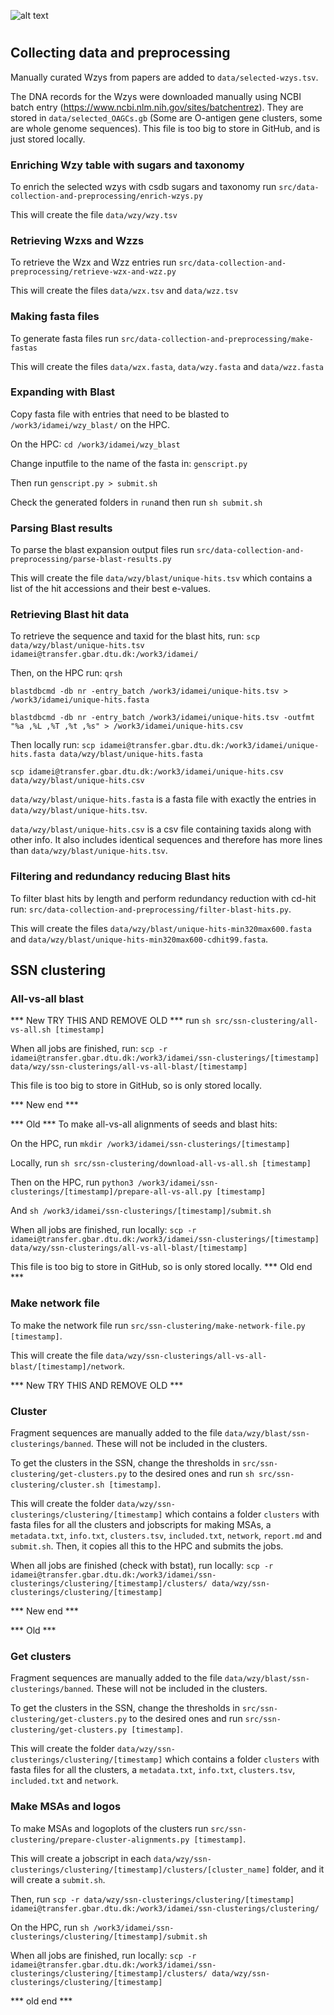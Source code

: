 ![alt text](/Users/idamei/wzy_polymerases/wzcomplex.png)


# 

## Collecting data and preprocessing

Manually curated Wzys from papers are added to `data/selected-wzys.tsv`.

The DNA records for the Wzys were downloaded manually using NCBI batch entry (https://www.ncbi.nlm.nih.gov/sites/batchentrez). They are stored in `data/selected_OAGCs.gb` (Some are O-antigen gene clusters, some are whole genome sequences). This file is too big to store in GitHub, and is just stored locally.

### Enriching Wzy table with sugars and taxonomy
To enrich the selected wzys with csdb sugars and taxonomy run `src/data-collection-and-preprocessing/enrich-wzys.py`

This will create the file `data/wzy/wzy.tsv`

### Retrieving Wzxs and Wzzs
To retrieve the Wzx and Wzz entries run `src/data-collection-and-preprocessing/retrieve-wzx-and-wzz.py`

This will create the files `data/wzx.tsv` and `data/wzz.tsv`

### Making fasta files
To generate fasta files run `src/data-collection-and-preprocessing/make-fastas`

This will create the files `data/wzx.fasta`, `data/wzy.fasta` and `data/wzz.fasta`

### Expanding with Blast
Copy fasta file with entries that need to be blasted to `/work3/idamei/wzy_blast/` on the HPC.

On the HPC: `cd /work3/idamei/wzy_blast`

Change inputfile to the name of the fasta in: `genscript.py`

Then run `genscript.py > submit.sh`

Check the generated folders in `run`and then run `sh submit.sh`

### Parsing Blast results
To parse the blast expansion output files run `src/data-collection-and-preprocessing/parse-blast-results.py`

This will create the file `data/wzy/blast/unique-hits.tsv` which contains a list of the hit accessions and their best e-values.

### Retrieving Blast hit data
To retrieve the sequence and taxid for the blast hits, run:
`scp data/wzy/blast/unique-hits.tsv idamei@transfer.gbar.dtu.dk:/work3/idamei/`

Then, on the HPC run:
`qrsh`

`blastdbcmd -db nr -entry_batch /work3/idamei/unique-hits.tsv > /work3/idamei/unique-hits.fasta`

`blastdbcmd -db nr -entry_batch /work3/idamei/unique-hits.tsv -outfmt "%a ,%L ,%T ,%t ,%s" > /work3/idamei/unique-hits.csv`

Then locally run:
`scp idamei@transfer.gbar.dtu.dk:/work3/idamei/unique-hits.fasta data/wzy/blast/unique-hits.fasta`

`scp idamei@transfer.gbar.dtu.dk:/work3/idamei/unique-hits.csv data/wzy/blast/unique-hits.csv`

`data/wzy/blast/unique-hits.fasta` is a fasta file with exactly the entries in `data/wzy/blast/unique-hits.tsv`.

`data/wzy/blast/unique-hits.csv` is a csv file containing taxids along with other info. It also includes identical sequences and therefore has more lines than `data/wzy/blast/unique-hits.tsv`.

### Filtering and redundancy reducing Blast hits
To filter blast hits by length and perform redundancy reduction with cd-hit run: `src/data-collection-and-preprocessing/filter-blast-hits.py`.

This will create the files `data/wzy/blast/unique-hits-min320max600.fasta` and `data/wzy/blast/unique-hits-min320max600-cdhit99.fasta`.

## SSN clustering

### All-vs-all blast

*** New TRY THIS AND REMOVE OLD *** 
run `sh src/ssn-clustering/all-vs-all.sh [timestamp]`

When all jobs are finished, run: `scp -r idamei@transfer.gbar.dtu.dk:/work3/idamei/ssn-clusterings/[timestamp] data/wzy/ssn-clusterings/all-vs-all-blast/[timestamp]`

This file is too big to store in GitHub, so is only stored locally.

*** New end ***

*** Old ***
To make all-vs-all alignments of seeds and blast hits:

On the HPC, run `mkdir /work3/idamei/ssn-clusterings/[timestamp]`

Locally, run `sh src/ssn-clustering/download-all-vs-all.sh [timestamp]`

Then on the HPC, run `python3 /work3/idamei/ssn-clusterings/[timestamp]/prepare-all-vs-all.py [timestamp]`

And `sh /work3/idamei/ssn-clusterings/[timestamp]/submit.sh`

When all jobs are finished, run locally: `scp -r idamei@transfer.gbar.dtu.dk:/work3/idamei/ssn-clusterings/[timestamp] data/wzy/ssn-clusterings/all-vs-all-blast/[timestamp]`

This file is too big to store in GitHub, so is only stored locally.
*** Old end ***

### Make network file
To make the network file run `src/ssn-clustering/make-network-file.py [timestamp]`.

This will create the file `data/wzy/ssn-clusterings/all-vs-all-blast/[timestamp]/network`.

*** New TRY THIS AND REMOVE OLD ***

### Cluster

Fragment sequences are manually added to the file `data/wzy/blast/ssn-clusterings/banned`. These will not be included in the clusters.

To get the clusters in the SSN, change the thresholds in `src/ssn-clustering/get-clusters.py` to the desired ones and run `sh src/ssn-clustering/cluster.sh [timestamp]`.

This will create the folder `data/wzy/ssn-clusterings/clustering/[timestamp]` which contains a folder `clusters` with fasta files for all the clusters and jobscripts for making MSAs, a `metadata.txt`, `info.txt`, `clusters.tsv`, `included.txt`, `network`, `report.md` and `submit.sh`. Then, it copies all this to the HPC and submits the jobs.

When all jobs are finished (check with bstat), run locally: `scp -r idamei@transfer.gbar.dtu.dk:/work3/idamei/ssn-clusterings/clustering/[timestamp]/clusters/ data/wzy/ssn-clusterings/clustering/[timestamp]`

*** New end ***

*** Old ***

### Get clusters
Fragment sequences are manually added to the file `data/wzy/blast/ssn-clusterings/banned`. These will not be included in the clusters.

To get the clusters in the SSN, change the thresholds in `src/ssn-clustering/get-clusters.py` to the desired ones and run `src/ssn-clustering/get-clusters.py [timestamp]`.

This will create the folder `data/wzy/ssn-clusterings/clustering/[timestamp]` which contains a folder `clusters` with fasta files for all the clusters, a `metadata.txt`, `info.txt`, `clusters.tsv`, `included.txt` and `network`.

### Make MSAs and logos

To make MSAs and logoplots of the clusters run `src/ssn-clustering/prepare-cluster-alignments.py [timestamp]`.

This will create a jobscript in each `data/wzy/ssn-clusterings/clustering/[timestamp]/clusters/[cluster_name]` folder, and it will create a `submit.sh`.

Then, run `scp -r data/wzy/ssn-clusterings/clustering/[timestamp] idamei@transfer.gbar.dtu.dk:/work3/idamei/ssn-clusterings/clustering/`

On the HPC, run `sh /work3/idamei/ssn-clusterings/clustering/[timestamp]/submit.sh`

When all jobs are finished, run locally: `scp -r idamei@transfer.gbar.dtu.dk:/work3/idamei/ssn-clusterings/clustering/[timestamp]/clusters/ data/wzy/ssn-clusterings/clustering/[timestamp]`

*** old end ***